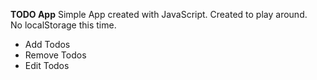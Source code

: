 **TODO App**
Simple App created with JavaScript. Created to play around. <br>
No localStorage this time.

 - Add Todos
 - Remove Todos
 - Edit Todos
